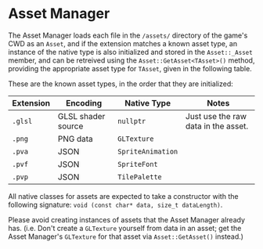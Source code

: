Asset Manager
=============

The Asset Manager loads each file in the `/assets/` directory of the game's CWD as an `Asset`, and if the extension matches a known asset type, an instance of the native type is also initialized and stored in the `Asset::_Asset` member, and can be retreived using the `Asset::GetAsset<TAsset>()` method, providing the appropriate asset type for `TAsset`, given in the following table.

These are the known asset types, in the order that they are initialized:

| Extension |      Encoding      |    Native Type     |                Notes                |
|-----------|--------------------|--------------------|-------------------------------------|
| `.glsl`   | GLSL shader source | `nullptr`          | Just use the raw data in the asset. |
| `.png`    | PNG data           | `GLTexture`        |                                     |
| `.pva`    | JSON               | `SpriteAnimation`  |                                     |
| `.pvf`    | JSON               | `SpriteFont`       |                                     |
| `.pvp`    | JSON               | `TilePalette`      |                                     |

All native classes for assets are expected to take a constructor with the following signature: `void (const char* data, size_t dataLength)`.

Please avoid creating instances of assets that the Asset Manager already has. (i.e. Don't create a `GLTexture` yourself from data in an asset; get the Asset Manager's `GLTexture` for that asset via `Asset::GetAsset()` instead.)